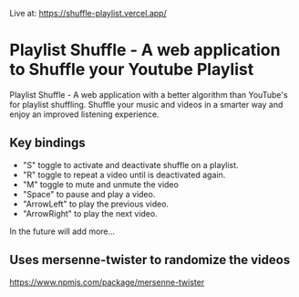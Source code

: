Live at: https://shuffle-playlist.vercel.app/
# Playlist Shuffle - A web application to Shuffle your Youtube Playlist



Playlist Shuffle - A web application with a better algorithm than YouTube's for playlist shuffling. Shuffle your music and videos in a smarter way and enjoy an improved listening experience.


## Key bindings

- "S" toggle to activate and deactivate shuffle on a playlist.
- "R" toggle to repeat a video until is deactivated again.
- "M" toggle to mute and unmute the video
- "Space" to pause and play a video.
- "ArrowLeft" to play the previous video.
- "ArrowRight" to play the next video.

In the future will add more...

## Uses mersenne-twister to randomize the videos
https://www.npmjs.com/package/mersenne-twister
